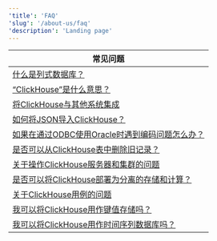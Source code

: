 ```yaml
---
'title': 'FAQ'
'slug': '/about-us/faq'
'description': 'Landing page'
---
```




| 常见问题                                                                                                                         |
|-------------------------------------------------------------------------------------------------------------------------------|
| [什么是列式数据库？](/faq/general/columnar-database)                                                                      |
| [“ClickHouse”是什么意思？](/faq/general/dbms-naming)                                                                        |
| [将ClickHouse与其他系统集成](/faq/integration)                                                                             |
| [如何将JSON导入ClickHouse？](/faq/integration/json-import)                                                                   |
| [如果在通过ODBC使用Oracle时遇到编码问题怎么办？](/faq/integration/oracle-odbc)                                             |
| [是否可以从ClickHouse表中删除旧记录？](/faq/operations/delete-old-data)                                                    |
| [关于操作ClickHouse服务器和集群的问题](/faq/operations)                                                                  |
| [是否可以将ClickHouse部署为分离的存储和计算？](/faq/operations/deploy-separate-storage-and-compute)                       |
| [关于ClickHouse用例的问题](/faq/use-cases)                                                                                |
| [我可以将ClickHouse用作键值存储吗？](/faq/use-cases/key-value)                                                              |
| [我可以将ClickHouse用作时间序列数据库吗？](/faq/use-cases/time-series)                                                     |
